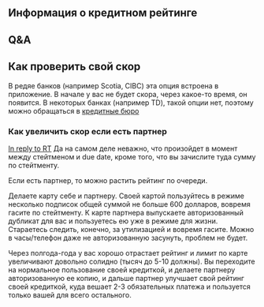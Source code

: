 ## Информация о кредитном рейтинге



## Q&A

## Как проверить свой скор

В редяе банков (например Scotia, CIBC) эта опция встроена в приложение. В начале у вас не будет скора, через какое-то время, он появится.
В некоторых банках (например TD), такой опции нет, поэтому можно обращаться в [кредитные бюро](https://www.canada.ca/en/financial-consumer-agency/services/credit-reports-score/order-credit-report.html)

### Как увеличить скор если есть партнер 
[In reply to RT](https://t.me/canada_finances/79327)
Да на самом деле неважно, что произойдет в момент между стейтменом и due date, кроме того, что вы зачислите туда сумму по стейтменту. 

Если есть партнер, то можно растить рейтинг по очереди.

Делаете карту себе и партнеру. Своей картой пользуйтесь в режиме несколько подписок общей суммой не больше 600 долларов, вовремя гасите по стейтменту. К карте партнера выпускаете авторизованный дубликат для вас и пользуетесь ею уже в режиме для жизни. Стараетесь следить, конечно, за утилизацией и вовремя гасите. Можно в часы/телефон даже не авторизованную засунуть, проблем не будет.

Через полгода-года у вас хорошо отрастает рейтинг и лимит по карте увеличивают довольно солидно (тысяч до 5-10 должны). Вы переходите на нормальное пользование своей кредиткой, и делаете партнеру авторизованную ее копию, и дальше партнер улучшает свой рейтинг своей кредиткой, куда вешает 2-3 обязательных платежа и пользуется только вашей для всего остального.
